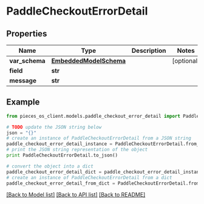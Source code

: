 # PaddleCheckoutErrorDetail


## Properties
Name | Type | Description | Notes
------------ | ------------- | ------------- | -------------
**var_schema** | [**EmbeddedModelSchema**](EmbeddedModelSchema.md) |  | [optional] 
**field** | **str** |  | 
**message** | **str** |  | 

## Example

```python
from pieces_os_client.models.paddle_checkout_error_detail import PaddleCheckoutErrorDetail

# TODO update the JSON string below
json = "{}"
# create an instance of PaddleCheckoutErrorDetail from a JSON string
paddle_checkout_error_detail_instance = PaddleCheckoutErrorDetail.from_json(json)
# print the JSON string representation of the object
print PaddleCheckoutErrorDetail.to_json()

# convert the object into a dict
paddle_checkout_error_detail_dict = paddle_checkout_error_detail_instance.to_dict()
# create an instance of PaddleCheckoutErrorDetail from a dict
paddle_checkout_error_detail_from_dict = PaddleCheckoutErrorDetail.from_dict(paddle_checkout_error_detail_dict)
```
[[Back to Model list]](../README.md#documentation-for-models) [[Back to API list]](../README.md#documentation-for-api-endpoints) [[Back to README]](../README.md)


